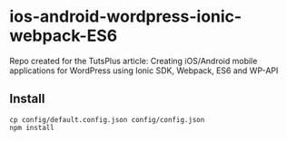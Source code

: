 # ios-android-wordpress-ionic-webpack-ES6
Repo created for the TutsPlus article: Creating iOS/Android mobile applications for WordPress using Ionic SDK, Webpack, ES6 and WP-API

## Install

```
cp config/default.config.json config/config.json
npm install
```
